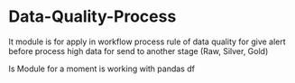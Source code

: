 # Data-Quality-Process
It module is for apply in workflow process rule of data quality for give alert before process high data for send to another stage (Raw, Silver, Gold)

Is Module for a moment is working with pandas df
